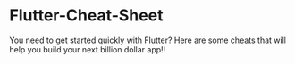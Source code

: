 # Flutter-Cheat-Sheet
You need to get started quickly with Flutter? Here are some cheats that will help you build your next billion dollar app!!
